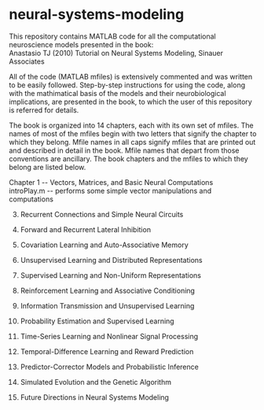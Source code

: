 # neural-systems-modeling
This repository contains MATLAB code for all the computational neuroscience models presented in the book:  
Anastasio TJ (2010) Tutorial on Neural Systems Modeling, Sinauer Associates

All of the code (MATLAB mfiles) is extensively commented and was written to be easily followed. Step-by-step instructions for using the code, along with the mathimatical basis of the models and their neurobiological implications, are presented in the book, to which the user of this repository is referred for details.    

The book is organized into 14 chapters, each with its own set of mfiles. The names of most of the mfiles begin with two letters that signify the chapter to which they belong. Mfile names in all caps signify mfiles that are printed out and described in detail in the book. Mfile names that depart from those conventions are ancillary. The book chapters and the mfiles to which they belong are listed below.   

Chapter 1 -- Vectors, Matrices, and Basic Neural Computations  
introPlay.m -- performs some simple vector manipulations and computations  


3. Recurrent Connections and Simple Neural Circuits

4. Forward and Recurrent Lateral Inhibition

5. Covariation Learning and Auto-Associative Memory

6. Unsupervised Learning and Distributed Representations

7. Supervised Learning and Non-Uniform Representations

8. Reinforcement Learning and Associative Conditioning

9. Information Transmission and Unsupervised Learning

10. Probability Estimation and Supervised Learning

11. Time-Series Learning and Nonlinear Signal Processing

12. Temporal-Difference Learning and Reward Prediction

13. Predictor-Corrector Models and Probabilistic Inference

14. Simulated Evolution and the Genetic Algorithm

15. Future Directions in Neural Systems Modeling






